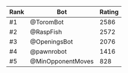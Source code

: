 Rank|Bot|Rating
---|---|---
#1|@ToromBot|2586
#2|@RaspFish|2572
#3|@OpeningsBot|2076
#4|@pawnrobot|1416
#5|@MinOpponentMoves|828
